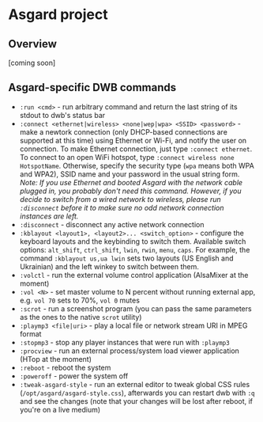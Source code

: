 Asgard project
==============

Overview
--------
[coming soon]

Asgard-specific DWB commands
---------------------------------------------
- `:run <cmd>` - run arbitrary <cmd> command and return the last string of its stdout to dwb's status bar
- `:connect <ethernet|wireless> <none|wep|wpa> <SSID> <password>` - make a newtork connection (only DHCP-based connections are supported at this time) using Ethernet or Wi-Fi, and notify the user on connection. To make Ethernet connection, just type `:connect ethernet`. To connect to an open WiFi hotspot, type `:connect wireless none HotspotName`. Otherwise, specify the security type (`wpa` means both WPA and WPA2), SSID name and your password in the usual string form. *Note: If you use Ethernet and booted Asgard with the network cable plugged in, you probably don't need this command. However, if you decide to switch from a wired network to wireless, please run `:disconnect` before it to make sure no odd network connection instances are left.*
- `:disconnect` - disconnect any active network connection
- `:kblayout <layout1>, <layout2>... <switch_option>` - configure the keyboard layouts and the keybinding to switch them. Available switch options: `alt_shift`, `ctrl_shift`, `lwin`, `rwin`, `menu`, `caps`. For example, the command `:kblayout us,ua lwin` sets two layouts (US English and Ukrainian) and the left winkey to switch between them.
- `:volctl` - run the external volume control application (AlsaMixer at the moment)
- `:vol <N>` - set master volume to N percent without running external app, e.g. `vol 70` sets to 70%, `vol 0` mutes
- `:scrot` - run a screenshot program (you can pass the same parameters as the ones to the native `scrot` utility)
- `:playmp3 <file|uri>` - play a local file or network stream URI in MPEG format
- `:stopmp3` - stop any player instances that were run with `:playmp3`
- `:procview` - run an external process/system load viewer application (HTop at the moment)
- `:reboot` - reboot the system
- `:poweroff` - power the system off
- `:tweak-asgard-style` - run an external editor to tweak global CSS rules (`/opt/asgard/asgard-style.css`), afterwards you can restart dwb with `:q` and see the changes (note that your changes will be lost after reboot, if you're on a live medium)
